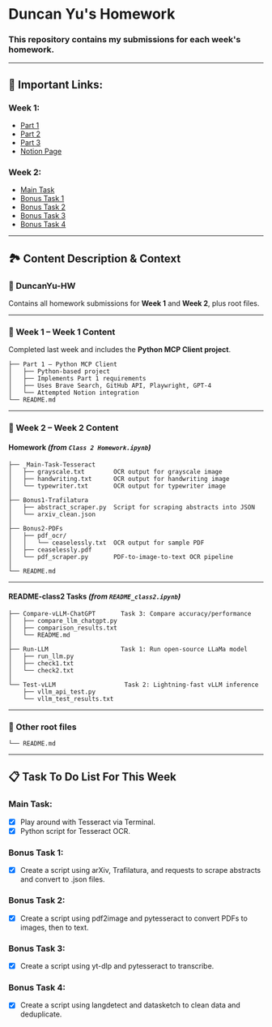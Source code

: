 # Duncan Yu's Homework
### This repository contains my submissions for each week's homework.

---

## 🔗 Important Links:
### **Week 1:** 
- [Part 1](https://github.com/inference-ai-course/DuncanYu-HW/tree/main/Week1/Part1)
- [Part 2](https://github.com/inference-ai-course/DuncanYu-HW/tree/main/Week1/Part2)
- [Part 3](https://github.com/inference-ai-course/DuncanYu-HW/tree/main/Week1/Part3)
- [Notion Page](https://www.notion.so/MCP-Automation-Test-23c2af8f73e781e49ff1f6f03235f0d9?source=copy_link)

### **Week 2:** 
- [Main Task](https://github.com/inference-ai-course/DuncanYu-HW/tree/main/Week%201/Part%201)
- [Bonus Task 1](https://github.com/inference-ai-course/DuncanYu-HW/tree/main/Week%201/Part%202)
- [Bonus Task 2](https://github.com/inference-ai-course/DuncanYu-HW/tree/main/Week%201/Part%203)
- [Bonus Task 3](https://www.notion.so/MCP-Automation-Test-23c2af8f73e781e49ff1f6f03235f0d9?source=copy_link)
- [Bonus Task 4](https://www.notion.so/MCP-Automation-Test-23c2af8f73e781e49ff1f6f03235f0d9?source=copy_link)

---

## 🏞️ Content Description & Context

### **📁 DuncanYu-HW**
Contains all homework submissions for **Week 1** and **Week 2**, plus root files.

---

### **📁 Week 1 – Week 1 Content**
Completed last week and includes the **Python MCP Client project**.

```text
├── Part 1 – Python MCP Client
│   ├── Python-based project
│   ├── Implements Part 1 requirements
│   ├── Uses Brave Search, GitHub API, Playwright, GPT-4
│   └── Attempted Notion integration
└── README.md
```

---

### **📁 Week 2 – Week 2 Content**

#### **Homework** *(from `Class 2 Homework.ipynb`)*
```text
├── _Main-Task-Tesseract
│   ├── grayscale.txt        OCR output for grayscale image
│   ├── handwriting.txt      OCR output for handwriting image
│   └── typewriter.txt       OCR output for typewriter image
│
├── Bonus1-Trafilatura
│   ├── abstract_scraper.py  Script for scraping abstracts into JSON
│   └── arxiv_clean.json
│
├── Bonus2-PDFs
│   ├── pdf_ocr/
│   │   └── ceaselessly.txt  OCR output for sample PDF
│   ├── ceaselessly.pdf
│   └── pdf_scraper.py       PDF-to-image-to-text OCR pipeline
│
└── README.md
```

---

#### **README-class2 Tasks** *(from `README_class2.ipynb`)*
```text
├── Compare-vLLM-ChatGPT       Task 3: Compare accuracy/performance
│   ├── compare_llm_chatgpt.py
│   ├── comparison_results.txt
│   └── README.md
│
├── Run-LLM                    Task 1: Run open-source LLaMa model
│   ├── run_llm.py
│   ├── check1.txt
│   └── check2.txt
│
└── Test-vLLM                   Task 2: Lightning-fast vLLM inference
    ├── vllm_api_test.py
    └── vllm_test_results.txt
```

---

### **📄 Other root files**
```text
└── README.md
```

---

## 📋 Task To Do List For This Week

### **Main Task:**
- [x] Play around with Tesseract via Terminal.
- [x] Python script for Tesseract OCR.

### **Bonus Task 1:**
- [x] Create a script using arXiv, Trafilatura, and requests to scrape abstracts and convert to .json files.

### **Bonus Task 2:**
- [x] Create a script using pdf2image and pytesseract to convert PDFs to images, then to text.

### **Bonus Task 3:**
- [x] Create a script using yt-dlp and pytesseract to transcribe.

### **Bonus Task 4:**
- [x] Create a script using langdetect and datasketch to clean data and deduplicate.